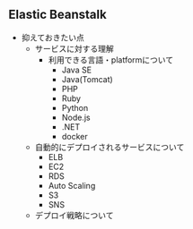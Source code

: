 ## Elastic Beanstalk
* 抑えておきたい点
  * サービスに対する理解
    * 利用できる言語・platformについて
      * Java SE
      * Java(Tomcat)
      * PHP
      * Ruby
      * Python
      * Node.js
      * .NET
      * docker
  * 自動的にデプロイされるサービスについて
    * ELB
    * EC2
    * RDS
    * Auto Scaling
    * S3
    * SNS
  * デプロイ戦略について